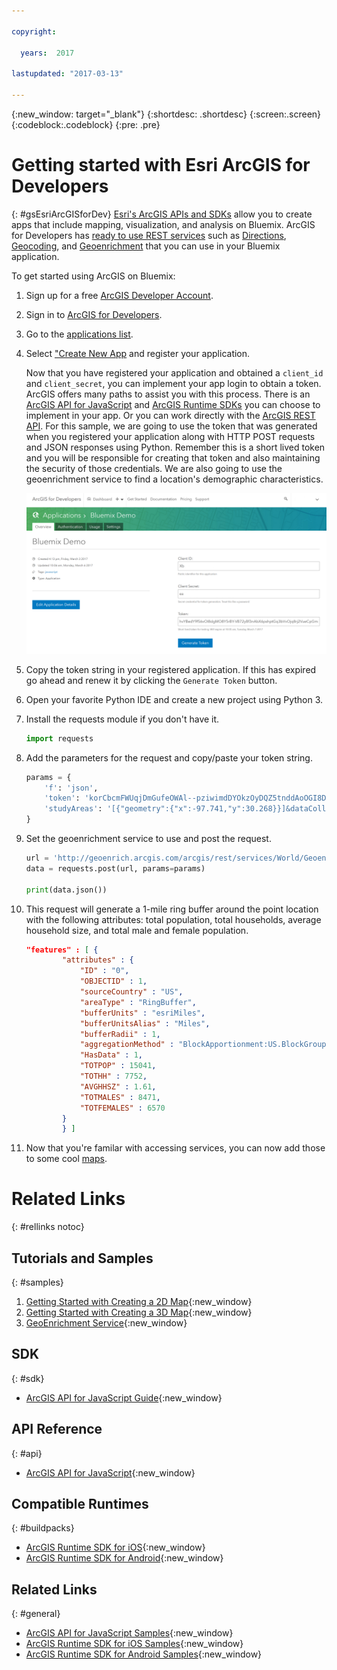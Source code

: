 ```yaml
---

copyright:

  years:  2017

lastupdated: "2017-03-13"

---
```


{:new_window: target="_blank"}
{:shortdesc: .shortdesc}
{:screen:.screen}
{:codeblock:.codeblock}
{:pre: .pre}


# Getting started with Esri ArcGIS for Developers
{: #gsEsriArcGISforDev}
[Esri's ArcGIS APIs and SDKs](https://developers.arcgis.com/documentation/) allow you to create apps that include mapping, visualization, and analysis on Bluemix. ArcGIS for Developers has [ready to use REST services](https://developers.arcgis.com/features/) such as [Directions](https://developers.arcgis.com/features/directions/), [Geocoding](https://developers.arcgis.com/features/geocoding/), and [Geoenrichment](https://developers.arcgis.com/features/geo-enrichment/) that you can use in your Bluemix application.

To get started using ArcGIS on Bluemix:

1. Sign up for a free [ArcGIS Developer Account](https://developers.arcgis.com/sign-up/). 
2. Sign in to [ArcGIS for Developers](https://developers.arcgis.com/sign-in/).
3. Go to the [applications list](https://developers.arcgis.com/applications/).
4. Select ["Create New App](https://developers.arcgis.com/applications/#/new/) and register your application.

	Now that you have registered your application and obtained a `client_id` and `client_secret`, you can implement your app login to obtain a token. ArcGIS offers many paths 
	to assist you with this process. There is an [ArcGIS API for JavaScript](https://developers.arcgis.com/javascript) and [ArcGIS Runtime SDKs](https://developers.arcgis.com/arcgis-runtime) you can choose to implement in your app. Or you can work directly with the [ArcGIS REST API](http://resources.arcgis.com/en/help/arcgis-rest-api/#/The_ArcGIS_REST_API/02r300000054000000/).
	For this sample, we are going to use the token that was generated when you registered your application along with HTTP POST requests and JSON responses using Python. Remember this is a short lived token and you will be responsible for creating that token and also maintaining the security of those credentials. We are also going to use the geoenrichment service to find a location's demographic characteristics. 

	![Step 4](images/bluemixoverview.png)

5. Copy the token string in your registered application. If this has expired go ahead and renew it by clicking the `Generate Token` button.
6. Open your favorite Python IDE and create a new project using Python 3. 
7. Install the requests module if you don't have it.

	```python
	import requests	
	```
8. Add the parameters for the request and copy/paste your token string. 

	```python
	params = {
		'f': 'json',
		'token': 'korCbcmFWUqjDmGufeOWAl--pziwimdDYOkzOyDQZ5tnddAoOGI8DvnTATadhtH2-PCcA4zWMHGTJPVjV4JdesfTwdp2oHuNN_kDfMrGwJyLIyk0hpFRepFhLKpWb6H9g-AJxiTegt54abJ9ba7efw..',
		'studyAreas': '[{"geometry":{"x":-97.741,"y":30.268}}]&dataCollections=["KeyGlobalFacts"]'
	}
	```
9. Set the geoenrichment service to use and post the request.

	```python
	url = 'http://geoenrich.arcgis.com/arcgis/rest/services/World/GeoenrichmentServer/Geoenrichment/enrich'
	data = requests.post(url, params=params)

	print(data.json())

	```
10. This request will generate a 1-mile ring buffer around the point location with the following attributes: total population, total households, average household size, and  total male and female population.

	```	json
	"features" : [ {
			"attributes" : {
				"ID" : "0",
				"OBJECTID" : 1,
				"sourceCountry" : "US",
				"areaType" : "RingBuffer",
				"bufferUnits" : "esriMiles",
				"bufferUnitsAlias" : "Miles",
				"bufferRadii" : 1,
				"aggregationMethod" : "BlockApportionment:US.BlockGroups",
				"HasData" : 1,
				"TOTPOP" : 15041,
				"TOTHH" : 7752,
				"AVGHHSZ" : 1.61,
				"TOTMALES" : 8471,
				"TOTFEMALES" : 6570
			}
			} ]
	```
11. Now that you're familar with accessing services, you can now add those to some cool [maps](http://www.arcgis.com/features/maps/index.html).  

# Related Links
{: #rellinks notoc}

## Tutorials and Samples
{: #samples}

1. [Getting Started with Creating a 2D Map](https://developers.arcgis.com/javascript/latest/sample-code/get-started-mapview/index.html){:new_window}
2. [Getting Started with Creating a 3D Map](https://developers.arcgis.com/javascript/latest/sample-code/get-started-sceneview/index.html){:new_window}
3. [GeoEnrichment Service](https://developers.arcgis.com/rest/geoenrichment/api-reference/input-xy-locations.htm){:new_window}

## SDK
{: #sdk}

* [ArcGIS API for JavaScript Guide](https://developers.arcgis.com/javascript/latest/guide/index.html){:new_window}

## API Reference
{: #api}

* [ArcGIS API for JavaScript](https://developers.arcgis.com/javascript/latest/api-reference/index.html){:new_window}


## Compatible Runtimes
{: #buildpacks}

* [ArcGIS Runtime SDK for iOS](https://developers.arcgis.com/ios/latest/){:new_window}
* [ArcGIS Runtime SDK for Android](https://developers.arcgis.com/android/latest/){:new_window}

## Related Links
{: #general}

* [ArcGIS API for JavaScript Samples](https://developers.arcgis.com/javascript/latest/sample-code/index.html){:new_window}
* [ArcGIS Runtime SDK for iOS Samples](https://developers.arcgis.com/ios/latest/swift/sample-code/sample-code.htm){:new_window}
* [ArcGIS Runtime SDK for Android Samples](https://developers.arcgis.com/android/latest/sample-code/sample-code.htm){:new_window}
